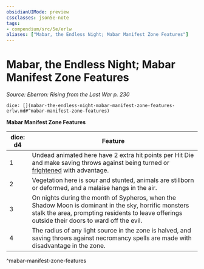 ```yaml
---
obsidianUIMode: preview
cssclasses: json5e-note
tags:
- compendium/src/5e/erlw
aliases: ["Mabar, the Endless Night; Mabar Manifest Zone Features"]
---
```

# Mabar, the Endless Night; Mabar Manifest Zone Features
*Source: Eberron: Rising from the Last War p. 230* 

`dice: [](mabar-the-endless-night-mabar-manifest-zone-features-erlw.md#^mabar-manifest-zone-features)`

**Mabar Manifest Zone Features**

| dice: d4 | Feature |
|----------|---------|
| 1 | Undead animated here have 2 extra hit points per Hit Die and make saving throws against being turned or [frightened](_conditions.md#frightened) with advantage. |
| 2 | Vegetation here is sour and stunted, animals are stillborn or deformed, and a malaise hangs in the air. |
| 3 | On nights during the month of Sypheros, when the Shadow Moon is dominant in the sky, horrific monsters stalk the area, prompting residents to leave offerings outside their doors to ward off the evil. |
| 4 | The radius of any light source in the zone is halved, and saving throws against necromancy spells are made with disadvantage in the zone. |
^mabar-manifest-zone-features